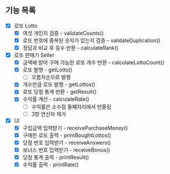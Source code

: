 ## 기능 목록

- [x] 로또 Lotto
  - [x] 여섯 개인지 검증 - validateCounts()
  - [x] 로또 번호에 중복된 숫자가 있는지 검증 - validateDuplication()
  - [x] 정답과 비교 후 등수 반환 - calculateRank()
- [x] 로또 판매기 Seller
  - [x] 금액에 받아 구매 가능한 로또 개수 반환 - calculateLottoCount()
  - [x] 로또 발행 - getLotto()
    - [ ] 오름차순으로 발행
  - [x] 개수만큼 로또 발행 - getLottos()
  - [x] 로또 당첨 통계 반환 - getResult()
  - [x] 수익률 계산 - calculateRate()
    - [ ] 수익률은 소수점 둘째자리에서 반올림
    - [ ] 3항 연산자 제거
- [x] UI
  - [x] 구입금액 입력받기 - receivePurchaseMoney()
  - [x] 구매한 로또 출력 - printBoughtLottos()
  - [x] 당첨 번호 입력받기 - receiveAnswers()
  - [x] 보너스 번호 입력받기 - receiveBonus()
  - [x] 당첨 통계 출력 - printResult()
  - [x] 수익률 출력 - printRate()